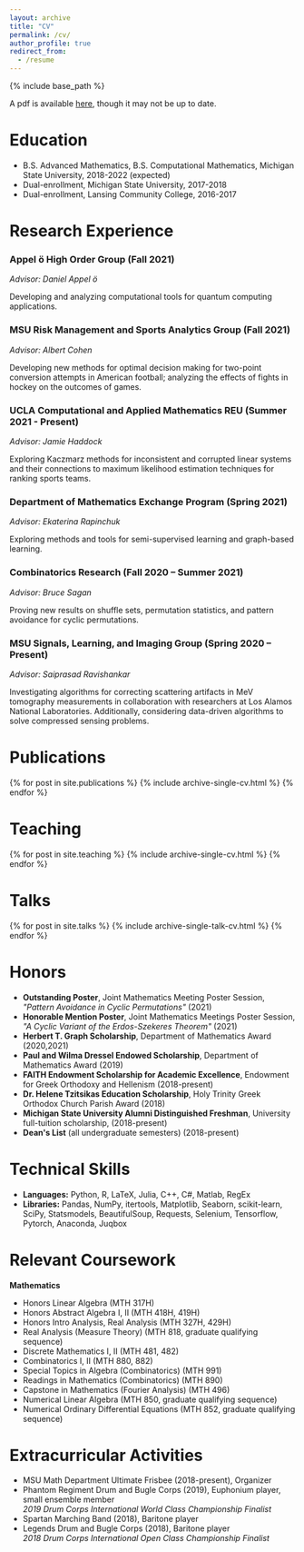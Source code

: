 ```yaml
---
layout: archive
title: "CV"
permalink: /cv/
author_profile: true
redirect_from:
  - /resume
---
```


{% include base_path %}

A pdf is available [here](https://alexandersietsema.github.io/files/sietsemaCV.pdf), though it may not be up to date.

Education
======
* B.S. Advanced Mathematics, B.S. Computational Mathematics, Michigan State University, 2018-2022 (expected)
* Dual-enrollment, Michigan State University, 2017-2018
* Dual-enrollment, Lansing Community College, 2016-2017

Research Experience
======
### Appel ̈o High Order Group (Fall 2021)
*Advisor:  Daniel Appel ̈o*

Developing and analyzing computational tools for quantum computing applications.

### MSU Risk Management and Sports Analytics Group (Fall 2021)
*Advisor:  Albert Cohen*

Developing new methods for optimal decision making for two-point conversion attempts in American football; analyzing the effects of fights in hockey on the outcomes of games.

### UCLA Computational and Applied Mathematics REU (Summer 2021 - Present)
*Advisor:  Jamie Haddock*

Exploring Kaczmarz methods for inconsistent and corrupted linear systems and their connections to maximum likelihood estimation techniques for ranking sports teams.

### Department of Mathematics Exchange Program (Spring 2021)
*Advisor:  Ekaterina Rapinchuk*

Exploring methods and tools for semi-supervised learning and graph-based learning.

### Combinatorics Research (Fall 2020 – Summer 2021)
*Advisor:  Bruce Sagan*

Proving new results on shuffle sets, permutation statistics, and pattern avoidance for cyclic permutations.

### MSU Signals, Learning, and Imaging Group (Spring 2020 – Present)
*Advisor:  Saiprasad Ravishankar*

Investigating algorithms for correcting scattering artifacts in MeV tomography measurements in collaboration with researchers at Los Alamos National Laboratories.  Additionally, considering data-driven algorithms to solve compressed sensing problems.

Publications
======
  {% for post in site.publications %}
    {% include archive-single-cv.html %}
  {% endfor %}

Teaching
======
  {% for post in site.teaching %}
    {% include archive-single-cv.html %}
  {% endfor %}

Talks
======
  {% for post in site.talks %}
    {% include archive-single-talk-cv.html %}
  {% endfor %}
  
Honors
======
* **Outstanding Poster**, Joint Mathematics Meeting Poster Session, *"Pattern Avoidance in Cyclic Permutations"* (2021)
* **Honorable Mention Poster**, Joint Mathematics Meetings Poster Session, *"A Cyclic Variant of the Erdos-Szekeres Theorem"* (2021)
* **Herbert T. Graph Scholarship**, Department of Mathematics Award (2020,2021)
* **Paul and Wilma Dressel Endowed Scholarship**, Department of Mathematics Award (2019)
* **FAITH Endowment Scholarship for Academic Excellence**, Endowment for Greek Orthodoxy and Hellenism (2018-present)
* **Dr. Helene Tzitsikas Education Scholarship**, Holy Trinity Greek Orthodox Church Parish Award (2018)
* **Michigan State University Alumni Distinguished Freshman**, University full-tuition scholarship, (2018-present)
* **Dean's List** (all undergraduate semesters) (2018-present)

Technical Skills
======
* **Languages:** Python, R, LaTeX, Julia, C++, C#, Matlab, RegEx
* **Libraries:** Pandas, NumPy, itertools, Matplotlib, Seaborn, scikit-learn, SciPy, Statsmodels, BeautifulSoup, Requests, Selenium, Tensorflow, Pytorch, Anaconda, Juqbox

Relevant Coursework
======
**Mathematics**
* Honors Linear Algebra (MTH 317H)
* Honors Abstract Algebra I, II (MTH 418H, 419H)
* Honors Intro Analysis, Real Analysis (MTH 327H, 429H)
* Real Analysis (Measure Theory) (MTH 818, graduate qualifying sequence)
* Discrete Mathematics I, II (MTH 481, 482)
* Combinatorics I, II (MTH 880, 882)
* Special Topics in Algebra (Combinatorics) (MTH 991)
* Readings in Mathematics (Combinatorics) (MTH 890)
* Capstone in Mathematics (Fourier Analysis) (MTH 496)
* Numerical Linear Algebra (MTH 850, graduate qualifying sequence)
* Numerical Ordinary Differential Equations (MTH 852, graduate qualifying sequence)

Extracurricular Activities
======
* MSU Math Department Ultimate Frisbee (2018-present), Organizer
* Phantom Regiment Drum and Bugle Corps (2019), Euphonium player, small ensemble member  
*2019 Drum Corps International World Class Championship Finalist*
* Spartan Marching Band (2018), Baritone player
* Legends Drum and Bugle Corps (2018), Baritone player  
*2018 Drum Corps International Open Class Championship Finalist*